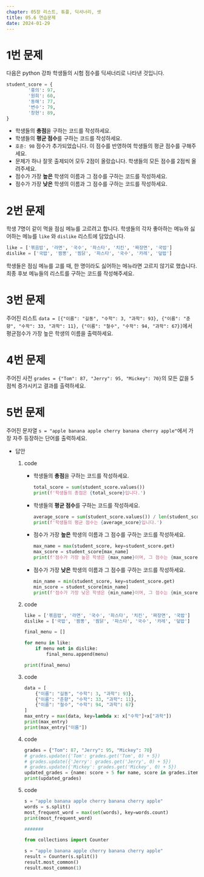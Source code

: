 ```yaml
---
chapter: 05장 리스트, 튜플, 딕셔너리, 셋
title: 05.6 연습문제
date: 2024-01-29
---
```


# 1번 문제

다음은 python 강좌 학생들의 시험 점수를 딕셔너리로 나타낸 것입니다.

```python
student_score = {
		'홍의': 97,
		'원희': 60,
		'동해': 77,
		'변수': 79,
		'창현': 89,
}
```

- 학생들의 **총점**을 구하는 코드를 작성하세요.
- 학생들의 **평균 점수**를 구하는 코드를 작성하세요.
- `호준: 98` 점수가 추가되었습니다. 이 점수를 반영하여 학생들의 평균 점수를 구해주세요.
- 문제가 하나 잘못 출제되어 모두 2점이 올랐습니다. 학생들의 모든 점수를 2점씩 올려주세요.
- 점수가 가장 **높은** 학생의 이름과 그 점수를 구하는 코드를 작성하세요.
- 점수가 가장 **낮은** 학생의 이름과 그 점수를 구하는 코드를 작성하세요.

# 2번 문제

학생 7명이 같이 먹을 점심 메뉴를 고르려고 합니다. 학생들의 각자 좋아하는 메뉴와 싫어하는 메뉴를 `like` 와 `dislike` 리스트에 담았습니다.

```python
like = ['볶음밥', '라면', '국수', '파스타', '치킨', '짜장면', '국밥']
dislike = ['국밥', '짬뽕', '찜닭', '파스타', '국수', '카레', '덮밥']
```

학생들은 점심 메뉴를 고를 때, 한 명이라도 싫어하는 메뉴라면 고르지 않기로 했습니다. 최종 후보 메뉴들의 리스트를 구하는 코드를 작성해주세요.

# 3번 문제

주어진 리스트 `data = [{"이름": "길동", "수학": 3, "과학": 93}, {"이름": "춘향", "수학": 33, "과학": 11}, {"이름": "철수", "수학": 94, "과학": 67}]`에서 평균점수가 가장 높은 학생의 이름을 출력하세요.

# 4번 문제

주어진 사전 `grades = {"Tom": 87, "Jerry": 95, "Mickey": 70}`의 모든 값을 5점씩 증가시키고 결과를 출력하세요.

# 5번 문제

주어진 문자열 `s = "apple banana apple cherry banana cherry apple"`에서 가장 자주 등장하는 단어를 출력하세요.

- 답안
  1. code
     - 학생들의 **총점**을 구하는 코드를 작성하세요.
       ```python
       total_score = sum(student_score.values())
       print(f'학생들의 총점은 {total_score}입니다.')
       ```
     - 학생들의 **평균 점수**를 구하는 코드를 작성하세요.
       ```python
       average_score = sum(student_score.values()) / len(student_score)
       print(f'학생들의 평균 점수는 {average_score}입니다.')
       ```
     - 점수가 가장 **높은** 학생의 이름과 그 점수를 구하는 코드를 작성하세요.
       ```python
       max_name = max(student_score, key=student_score.get)
       max_score = student_score[max_name]
       print(f'점수가 가장 높은 학생은 {max_name}이며, 그 점수는 {max_score}점입니다.')
       ```
     - 점수가 가장 **낮은** 학생의 이름과 그 점수를 구하는 코드를 작성하세요.
       ```python
       min_name = min(student_score, key=student_score.get)
       min_score = student_score[min_name]
       print(f'점수가 가장 낮은 학생은 {min_name}이며, 그 점수는 {min_score}점입니다.')
       ```
  2. code

     ```python
     like = ['볶음밥', '라면', '국수', '파스타', '치킨', '짜장면', '국밥']
     dislike = ['국밥', '짬뽕', '찜닭', '파스타', '국수', '카레', '덮밥']

     final_menu = []

     for menu in like:
         if menu not in dislike:
             final_menu.append(menu)

     print(final_menu)
     ```

  3. code

     ```python
     data = [
         {"이름": "길동", "수학": 3, "과학": 93},
         {"이름": "춘향", "수학": 33, "과학": 11},
         {"이름": "철수", "수학": 94, "과학": 67}
     ]
     max_entry = max(data, key=lambda x: x["수학"]+x["과학"])
     print(max_entry)
     print(max_entry["이름"])
     ```

  4. code

     ```python
     grades = {"Tom": 87, "Jerry": 95, "Mickey": 70}
     # grades.update({'Tom': grades.get('Tom', 0) + 5})
     # grades.update({'Jerry': grades.get('Jerry', 0) + 5})
     # grades.update({'Mickey': grades.get('Mickey', 0) + 5})
     updated_grades = {name: score + 5 for name, score in grades.items()}
     print(updated_grades)
     ```

  5. code

     ```python
     s = "apple banana apple cherry banana cherry apple"
     words = s.split()
     most_frequent_word = max(set(words), key=words.count)
     print(most_frequent_word)

     #######

     from collections import Counter

     s = "apple banana apple cherry banana cherry apple"
     result = Counter(s.split())
     result.most_common()
     result.most_common(1)
     ```
